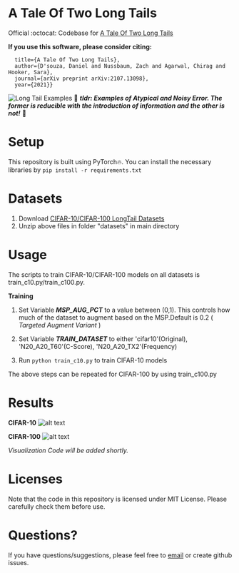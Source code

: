 # A Tale Of Two Long Tails
Official :octocat: Codebase  for [A Tale Of Two Long Tails](https://arxiv.org/abs/2107.13098)

**If you use this software, please consider citing:**

```@article{d2021tale,
  title={A Tale Of Two Long Tails},
  author={D'souza, Daniel and Nussbaum, Zach and Agarwal, Chirag and Hooker, Sara},
  journal={arXiv preprint arXiv:2107.13098},
  year={2021}}
```

![Long Tail Examples](https://i.ibb.co/ngLndM8/longtail-example.png) :rotating_light: **_tldr: Examples of Atypical and Noisy Error. The former is reducible with the introduction of information and the other is not!_** :rotating_light:


# **Setup**
This repository is built using PyTorch:fire:. You can install the necessary libraries by 
`pip install -r requirements.txt`

# **Datasets**
1. Download [CIFAR-10/CIFAR-100 LongTail Datasets](https://drive.google.com/drive/folders/1DXTHDuF81OfZ2wIjsrF13wlqnORa9IPo?usp=sharing)
2. Unzip above files in folder "datasets" in main directory

# **Usage**
The scripts to train CIFAR-10/CIFAR-100 models on all datasets is train_c10.py/train_c100.py.

**Training**

1. Set Variable _**MSP_AUG_PCT**_ to a value between (0,1). This controls how much of the dataset to augment based on the MSP.Default is  0.2 ( _Targeted Augment Variant_ )

2. Set Variable _**TRAIN_DATASET**_ to either 'cifar10'(Original), 'N20_A20_T60'(C-Score), 'N20_A20_TX2'(Frequency)

3. Run `python train_c10.py` to train CIFAR-10 models

The above steps can be repeated for CIFAR-100 by using train_c100.py

# **Results**

__CIFAR-10__
![alt text](https://i.ibb.co/jhwPndc/c10.png)

__CIFAR-100__
![alt text](https://i.ibb.co/Rpw4fK7/c100.png)

_Visualization Code will be added shortly._

# **Licenses**
Note that the code in this repository is licensed under MIT License. Please carefully check them before use.
# **Questions?**
If you have questions/suggestions, please feel free to [email](mailto:ddsouza@umich.edu) or create github issues.


